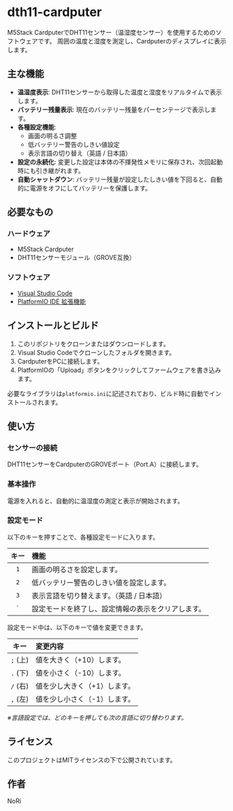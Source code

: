 # dth11-cardputer

M5Stack CardputerでDHT11センサー（温湿度センサー）を使用するためのソフトウェアです。
周囲の温度と湿度を測定し、Cardputerのディスプレイに表示します。



## 主な機能

- **温湿度表示**: DHT11センサーから取得した温度と湿度をリアルタイムで表示します。
- **バッテリー残量表示**: 現在のバッテリー残量をパーセンテージで表示します。
- **各種設定機能**:
  - 画面の明るさ調整
  - 低バッテリー警告のしきい値設定
  - 表示言語の切り替え（英語 / 日本語）
- **設定の永続化**: 変更した設定は本体の不揮発性メモリに保存され、次回起動時にも引き継がれます。
- **自動シャットダウン**: バッテリー残量が設定したしきい値を下回ると、自動的に電源をオフにしてバッテリーを保護します。

## 必要なもの

### ハードウェア
- M5Stack Cardputer
- DHT11センサーモジュール（GROVE互換）

### ソフトウェア
- [Visual Studio Code](https://code.visualstudio.com/)
- [PlatformIO IDE 拡張機能](https://platformio.org/platformio-ide)

## インストールとビルド

1. このリポジトリをクローンまたはダウンロードします。
2. Visual Studio Codeでクローンしたフォルダを開きます。
3. CardputerをPCに接続します。
4. PlatformIOの「Upload」ボタンをクリックしてファームウェアを書き込みます。

必要なライブラリは`platformio.ini`に記述されており、ビルド時に自動でインストールされます。

## 使い方

### センサーの接続
DHT11センサーをCardputerのGROVEポート（Port.A）に接続します。

### 基本操作
電源を入れると、自動的に温湿度の測定と表示が開始されます。

### 設定モード
以下のキーを押すことで、各種設定モードに入ります。

| キー | 機能 |
|:---:|:---|
| `1` | 画面の明るさを設定します。 |
| `2` | 低バッテリー警告のしきい値を設定します。 |
| `3` | 表示言語を切り替えます。（英語 / 日本語） |
| `` ` `` | 設定モードを終了し、設定情報の表示をクリアします。 |

設定モード中は、以下のキーで値を変更できます。

| キー | 変更内容 |
|:---:|:---|
| `;` (上) | 値を大きく（+10）します。 |
| `.` (下) | 値を小さく（-10）します。 |
| `/` (右) | 値を少し大きく（+1）します。 |
| `,` (左) | 値を少し小さく（-1）します。 |

*※言語設定では、どのキーを押しても次の言語に切り替わります。*

## ライセンス

このプロジェクトはMITライセンスの下で公開されています。

## 作者

NoRi